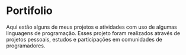 # Portifolio
 Aqui estão alguns de meus projetos e atividades com uso de algumas linguagens de programação. Esses projeto foram realizados através de projetos pessoais, estudos e participações em comunidades de programadores.
